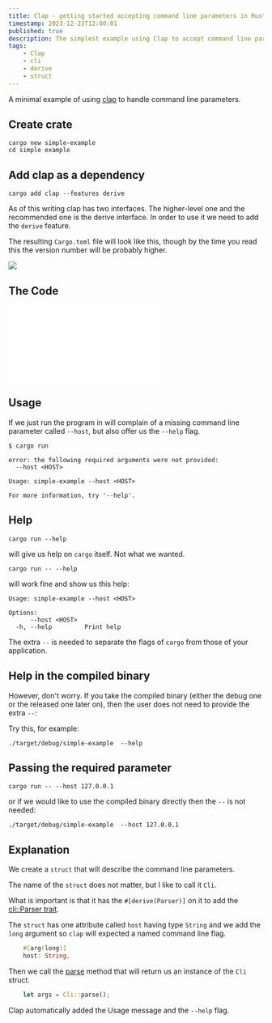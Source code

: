 ```yaml
---
title: Clap - getting started accepting command line parameters in Rust
timestamp: 2023-12-23T12:00:01
published: true
description: The simplest example using Clap to accept command line parameters in Rust.
tags:
    - Clap
    - cli
    - derive
    - struct
---
```


A minimal example of using [clap](https://crates.io/crates/clap) to handle command line parameters.


## Create crate

```
cargo new simple-example
cd simple example
```


## Add clap as a dependency

```
cargo add clap --features derive
```

As of this writing clap has two interfaces. The higher-level one and the recommended one is the derive interface.
In order to use it we need to add the `derive` feature.

The resulting `Cargo.toml` file will look like this, though by the time you read this the version number will be probably higher.

![](examples/clap/simple-example/Cargo.toml)


## The Code

![](examples/clap/simple-example/src/main.rs)

## Usage

If we just run the program in will complain of a missing command line parameter called `--host`, but also offer us the `--help` flag.

```
$ cargo run

error: the following required arguments were not provided:
  --host <HOST>

Usage: simple-example --host <HOST>

For more information, try '--help'.
```

## Help

```
cargo run --help
```

will give us help on `cargo` itself. Not what we wanted.

```
cargo run -- --help
```

will work fine and show us this help:

```
Usage: simple-example --host <HOST>

Options:
      --host <HOST>
  -h, --help         Print help
```

The extra `--` is needed to separate the flags of `cargo` from those of your application.


## Help in the compiled binary

However, don't worry. If you take the compiled binary (either the debug one or the released one later on), then the user does not
need to provide the extra `--`:

Try this, for example:

```
./target/debug/simple-example  --help
```

## Passing the required parameter

```
cargo run -- --host 127.0.0.1
```

or if we would like to use the compiled binary directly then the `--` is not needed:

```
./target/debug/simple-example  --host 127.0.0.1
```


## Explanation

We create a `struct` that will describe the command line parameters.

The name of the `struct` does not matter, but I like to call it `Cli`.

What is important is that it has the `#[derive(Parser)]` on it to
add the [cli::Parser trait](https://docs.rs/clap/latest/clap/trait.Parser.html).

The `struct` has one attribute called `host` having type `String` and we add the `long` argument so `clap` will expected a named command line flag.

```rust
    #[arg(long)]
    host: String,
```

Then we call the [parse](https://docs.rs/clap/latest/clap/trait.Parser.html#method.parse) method that will return us an instance of the `Cli` struct.

```rust
    let args = Cli::parse();
```

Clap automatically added the Usage message and the `--help` flag.


